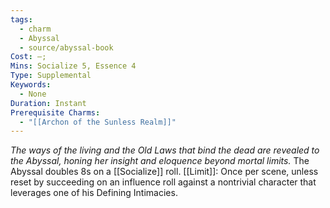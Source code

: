```yaml
---
tags:
  - charm
  - Abyssal
  - source/abyssal-book
Cost: —; 
Mins: Socialize 5, Essence 4
Type: Supplemental
Keywords:
  - None
Duration: Instant
Prerequisite Charms:
  - "[[Archon of the Sunless Realm]]"
---
```

*The ways of the living and the Old Laws that bind the dead are revealed to the Abyssal, honing her insight and eloquence beyond mortal limits.*
The Abyssal doubles 8s on a [[Socialize]] roll.
[[Limit]]: Once per scene, unless reset by succeeding on an influence roll against a nontrivial character that leverages one of his Defining Intimacies.